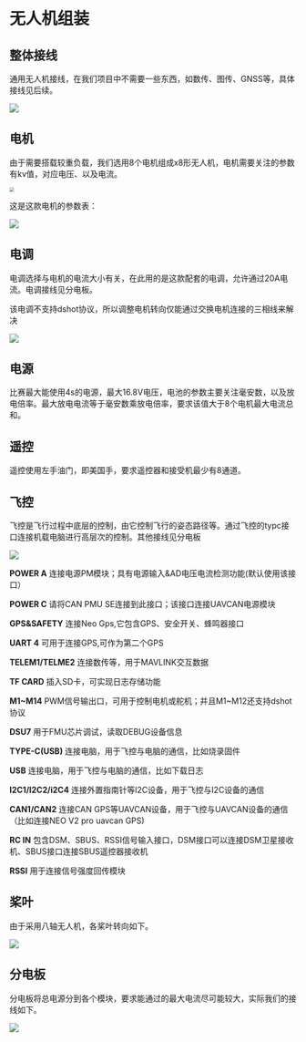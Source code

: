 # 无人机组装

## 整体接线

通用无人机接线，在我们项目中不需要一些东西，如数传、图传、GNSS等，具体接线见后续。

![](../img/quickstart_01.jpg)

## 电机

由于需要搭载较重负载，我们选用8个电机组成x8形无人机，电机需要关注的参数有kv值，对应电压、以及电流。

<img src="../img/composition2.jpg" style="zoom:50%;" />

这是这款电机的参数表：

<img src="../img/composition3.jpg"  />

## 电调

电调选择与电机的电流大小有关，在此用的是这款配套的电调，允许通过20A电流。电调接线见分电板。

该电调不支持dshot协议，所以调整电机转向仅能通过交换电机连接的三相线来解决

![](../img/composition4.jpg)

## 电源

比赛最大能使用4s的电源，最大16.8V电压，电池的参数主要关注毫安数，以及放电倍率。最大放电电流等于毫安数乘放电倍率，要求该值大于8个电机最大电流总和。



## 遥控

遥控使用左手油门，即美国手，要求遥控器和接受机最少有8通道。

## 飞控

飞控是飞行过程中底层的控制，由它控制飞行的姿态路径等。通过飞控的typc接口连接机载电脑进行高层次的控制。其他接线见分电板

![](../img/composition5.png)



**POWER A**	连接电源PM模块；具有电源输入&AD电压电流检测功能(默认使用该接口）

**POWER C**	请将CAN PMU SE连接到此接口；该接口连接UAVCAN电源模块

**GPS&SAFETY**	连接Neo Gps,它包含GPS、安全开关、蜂鸣器接口

**UART 4**	可用于连接GPS,可作为第二个GPS

**TELEM1/TELME2**	连接数传等，用于MAVLINK交互数据

**TF CARD**	插入SD卡，可实现日志存储功能

**M1~M14**	PWM信号输出口，可用于控制电机或舵机；并且M1~M12还支持dshot协议

**DSU7**	用于FMU芯片调试，读取DEBUG设备信息

**TYPE-C(USB)**	连接电脑，用于飞控与电脑的通信，比如烧录固件

**USB**	连接电脑，用于飞控与电脑的通信，比如下载日志

**I2C1/I2C2/i2C4**	连接外置指南针等I2C设备，用于飞控与I2C设备的通信

**CAN1/CAN2**	连接CAN GPS等UAVCAN设备，用于飞控与UAVCAN设备的通信（比如连接NEO V2 pro uavcan GPS)

**RC IN**	包含DSM、SBUS、RSSI信号输入接口，DSM接口可以连接DSM卫星接收机、SBUS接口连接SBUS遥控器接收机

**RSSI**	用于连接信号强度回传模块


## 桨叶

由于采用八轴无人机，各桨叶转向如下。

![](../img/composition6.png)



## 分电板

分电板将总电源分到各个模块，要求能通过的最大电流尽可能较大，实际我们的接线如下。

![](../img/composition7.jpg)
